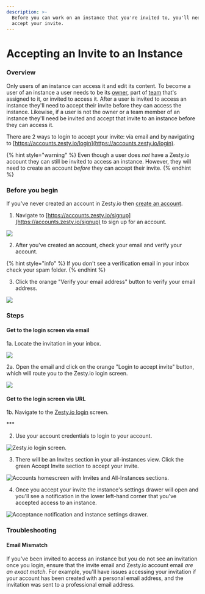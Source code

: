 ```yaml
---
description: >-
  Before you can work on an instance that you're invited to, you'll need to
  accept your invite.
---
```


# Accepting an Invite to an Instance

### Overview

Only users of an instance can access it and edit its content. To become a user of an instance a user needs to be its [owner](https://zesty.org/getting-started/roles-and-permissions#owner), part of [team](https://zesty.org/guides/adding-a-team) that's assigned to it, or invited to access it. After a user is invited to access an instance they'll need to accept their invite before they can access the instance. Likewise, if a user is not the owner or a team member of an instance they'll need be invited and accept that invite to an instance before they can access it. 

There are 2 ways to login to accept your invite: via email and by navigating to [https://accounts.zesty.io/login](https://accounts.zesty.io/login). 

{% hint style="warning" %}
Even though a user does _not_ have a Zesty.io account they can still be invited to access an instance. However, they will need to create an account _before_ they can accept their invite.
{% endhint %}

### Before you begin

If you've never created an account in Zesty.io then [create an account](https://accounts.zesty.io/signup).

1. Navigate to [https://accounts.zesty.io/signup](https://accounts.zesty.io/signup) to sign up for an account.

![](../.gitbook/assets/accept-invitation-create-account-form.png)

2. After you've created an account, check your email and verify your account. 

{% hint style="info" %}
If you don't see a verification email in your inbox check your spam folder. 
{% endhint %}

3. Click the orange "Verify your email address" button to verify your email address.

![](../.gitbook/assets/accept-invitation-email-verification.png)

### Steps

#### Get to the login screen via email 

1a. Locate the invitation in your inbox. 

![](../.gitbook/assets/accept-invitation-invitation-email.png)

2a. Open the email and click on the orange "Login to accept invite" button, which will route you to the Zesty.io login screen.

![](../.gitbook/assets/accept-invitation-email-click-to-accept.png)



#### Get to the login screen via URL

1b. Navigate to the [Zesty.io login](https://accounts.zesty.io/login) screen.

\*\*\*

2. Use your account credentials to login to your account. 

![Zesty.io login screen.](../.gitbook/assets/accept-invitation-sign-in.png)

3. There will be an Invites section in your all-instances view. Click the green Accept Invite section to accept your invite.

![Accounts homescreen with Invites and All-Instances sections.](../.gitbook/assets/accept-invitation-all-instances-view.png)

4. Once you accept your invite the instance's settings drawer will open and you'll see a  notification in the lower left-hand corner that you've accepted access to an instance. 

![Acceptance notification and instance settings drawer.](../.gitbook/assets/accept-invite-instance-drawer-and-notification.png)

### Troubleshooting

#### Email Mismatch

If you've been invited to access an instance but you do not see an invitation once you login, ensure that the invite email and Zesty.io account email _are an exact match_. For example, you'll have issues accessing your invitation if your account has been created with a personal email address, and the invitation was sent to a professional email address.



